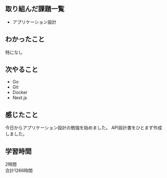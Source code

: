 ## 取り組んだ課題一覧
- アプリケーション設計

## わかったこと
特になし

## 次やること
- Go
- Git
- Docker
- Next.js

## 感じたこと
今日からアプリケーション設計の勉強を始めました。
API設計書をひとまず作成しました。

## 学習時間
2時間<br />
合計1266時間
